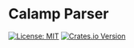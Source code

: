 # Calamp Parser

[![License: MIT](https://img.shields.io/badge/LICENSE-MIT-blue?style=for-the-badge)](./LICENSE) 
[![Crates.io Version](https://img.shields.io/crates/v/calamp-rs.svg?style=for-the-badge)](https://crates.io/crates/calamp-rs) 
